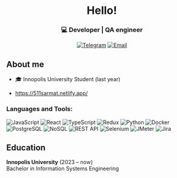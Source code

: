 <div align="center">
  
# Hello!

### 💻 Developer | QA engineer


[![Telegram](https://img.icons8.com/color/36/000000/telegram-app.png)](https://t.me/lutfullin_sarmat)
[![Email](https://img.icons8.com/color/36/000000/gmail-new.png)](mailto:1sarmatt@mail.ru)

</div>

## About me

- 🎓 Innopolis University Student (last year)

- https://511sarmat.netlify.app/



### Languages and Tools:
![JavaScript](https://img.shields.io/badge/-JavaScript-090909?style=for-the-badge&logo=javascript&logoColor=E9D54D)
![React](https://img.shields.io/badge/-React-090909?style=for-the-badge&logo=react&logoColor=61DAFB)
![TypeScript](https://img.shields.io/badge/-TypeScript-090909?style=for-the-badge&logo=typescript&logoColor=3178C6)
![Redux](https://img.shields.io/badge/-Redux-090909?style=for-the-badge&logo=redux&logoColor=764ABC)
![Python](https://img.shields.io/badge/-Python-090909?style=for-the-badge&logo=python&logoColor=3776AB)
![Docker](https://img.shields.io/badge/-Docker-090909?style=for-the-badge&logo=docker&logoColor=2496ED)
![PostgreSQL](https://img.shields.io/badge/-PostgreSQL-090909?style=for-the-badge&logo=postgresql&logoColor=336791)
![NoSQL](https://img.shields.io/badge/-NoSQL-090909?style=for-the-badge&logo=mongodb&logoColor=47A248)
![REST API](https://img.shields.io/badge/-REST%20API-090909?style=for-the-badge&logo=fastapi&logoColor=009688)
![Selenium](https://img.shields.io/badge/-Selenium-090909?style=for-the-badge&logo=selenium&logoColor=43B02A)
![JMeter](https://img.shields.io/badge/-JMeter-090909?style=for-the-badge&logo=apachejmeter&logoColor=D22128)
![Jira](https://img.shields.io/badge/-Jira-090909?style=for-the-badge&logo=jira&logoColor=0052CC)




</div>

## Education

**Innopolis University** (2023 – now)  
Bachelor in Information Systems Engineering




